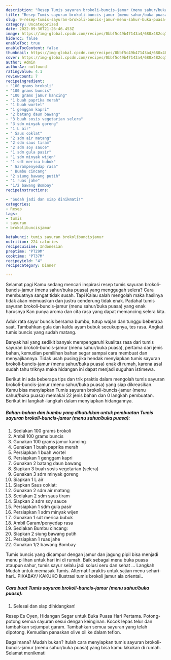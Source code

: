 ```yaml
---
description: "Resep Tumis sayuran brokoli-buncis-jamur (menu sahur/buka puasa) yang Bikin Ngiler"
title: "Resep Tumis sayuran brokoli-buncis-jamur (menu sahur/buka puasa) yang Bikin Ngiler"
slug: 9-resep-tumis-sayuran-brokoli-buncis-jamur-menu-sahur-buka-puasa-yang-bikin-ngiler
category: Uncategorized
date: 2022-09-30T21:26:46.453Z
image: https://img-global.cpcdn.com/recipes/0bbf5c49b47143a4/680x482cq70/tumis-sayuran-brokoli-buncis-jamur-menu-sahurbuka-puasa-foto-resep-utama.jpg
hideToc: false
enableToc: true
enableTocContent: false
thumbnail: https://img-global.cpcdn.com/recipes/0bbf5c49b47143a4/680x482cq70/tumis-sayuran-brokoli-buncis-jamur-menu-sahurbuka-puasa-foto-resep-utama.jpg
cover: https://img-global.cpcdn.com/recipes/0bbf5c49b47143a4/680x482cq70/tumis-sayuran-brokoli-buncis-jamur-menu-sahurbuka-puasa-foto-resep-utama.jpg
author: Admin
authorAv: notfound
ratingvalue: 4.1
reviewcount: 7
recipeingredient:
- "100 grams brokoli"
- "100 grams buncis"
- "100 grams jamur kancing"
- "1 buah paprika merah"
- "1 buah wortel"
- "1 genggam kapri"
- "2 batang daun bawang"
- "3 buah sosis vegetarian selera"
- "3 sdm minyak goreng"
- "1 L air"
- " Saus coklat"
- "2 sdm air matang"
- "2 sdm saus tiram"
- "2 sdm soy sauce"
- "1 sdm gula pasir"
- "1 sdm minyak wijen"
- "1 sdt merica bubuk"
- " Garampenyedap rasa"
- " Bumbu cincang"
- "2 siung bawang putih"
- "1 ruas jahe"
- "1/2 bawang Bombay"
recipeinstructions:

- "Sudah jadi dan siap dinikmati!"
categories:
- Resep
tags:
- tumis
- sayuran
- brokolibuncisjamur

katakunci: tumis sayuran brokolibuncisjamur 
nutrition: 224 calories
recipecuisine: Indonesian
preptime: "PT29M"
cooktime: "PT37M"
recipeyield: "4"
recipecategory: Dinner

---
```



Selamat pagi Kamu sedang mencari inspirasi resep tumis sayuran brokoli-buncis-jamur (menu sahur/buka puasa) yang menggugah selera? Cara membuatnya sangat tidak susah. Tapi Kalau salah mengolah maka hasilnya tidak akan memuaskan dan justru cenderung tidak enak. Padahal tumis sayuran brokoli-buncis-jamur (menu sahur/buka puasa) yang enak harusnya Kan punya aroma dan cita rasa yang dapat memancing selera kita.


Aduk rata sayur buncis bersama bumbu, tutup wajan dan tunggu beberapa saat. Tambahkan gula dan kaldu ayam bubuk secukupnya, tes rasa. Angkat tumis buncis yang sudah matang.

Banyak hal yang sedikit banyak mempengaruhi kualitas rasa dari tumis sayuran brokoli-buncis-jamur (menu sahur/buka puasa), pertama dari jenis bahan, kemudian pemilihan bahan segar sampai cara membuat dan menyajikannya. Tidak usah pusing jika hendak menyiapkan tumis sayuran brokoli-buncis-jamur (menu sahur/buka puasa) enak di rumah, karena asal sudah tahu triknya maka hidangan ini dapat menjadi suguhan istimewa.


Berikut ini ada beberapa tips dan trik praktis dalam mengolah tumis sayuran brokoli-buncis-jamur (menu sahur/buka puasa) yang siap dikreasikan. Kamu bisa menyiapkan Tumis sayuran brokoli-buncis-jamur (menu sahur/buka puasa) memakai 22 jenis bahan dan 0 langkah pembuatan. Berikut ini langkah-langkah dalam menyiapkan hidangannya.

<!--inarticleads1-->

##### Bahan-bahan dan bumbu yang dibutuhkan untuk pembuatan Tumis sayuran brokoli-buncis-jamur (menu sahur/buka puasa):

1. Sediakan 100 grams brokoli
1. Ambil 100 grams buncis
1. Gunakan 100 grams jamur kancing
1. Gunakan 1 buah paprika merah
1. Persiapkan 1 buah wortel
1. Persiapkan 1 genggam kapri
1. Gunakan 2 batang daun bawang
1. Siapkan 3 buah sosis vegetarian (selera)
1. Gunakan 3 sdm minyak goreng
1. Siapkan 1 L air
1. Siapkan  Saus coklat:
1. Gunakan 2 sdm air matang
1. Sediakan 2 sdm saus tiram
1. Siapkan 2 sdm soy sauce
1. Persiapkan 1 sdm gula pasir
1. Persiapkan 1 sdm minyak wijen
1. Gunakan 1 sdt merica bubuk
1. Ambil  Garam/penyedap rasa
1. Sediakan  Bumbu cincang:
1. Siapkan 2 siung bawang putih
1. Persiapkan 1 ruas jahe
1. Gunakan 1/2 bawang Bombay


Tumis buncis yang dicampur dengan jamur dan jagung pipil bisa menjadi menu pilihan untuk hari ini di rumah. Baik sebagai menu buka puasa ataupun sahur, tumis sayur selalu jadi solusi seru dan sehat … Langkah Mudah untuk memasak Tumis. Alternatif praktis untuk sajian menu sehari-hari.. PIXABAY/ KAKUKO Ilustrasi tumis brokoli jamur ala oriental.. 

<!--inarticleads2-->

##### Cara buat Tumis sayuran brokoli-buncis-jamur (menu sahur/buka puasa):


1. Selesai dan siap dihidangkan!

Resep Es Oyen, Hidangan Segar untuk Buka Puasa Hari Pertama. Potong-potong semua sayuran sesui dengan keinginan. Kocok lepas telur dan tambahkan sejumput garam. Tambahkan semua sayuran yang telah dipotong. Kemudian panaskan olive oil ke dalam teflon. 

Bagaimana? Mudah bukan? Itulah cara menyiapkan tumis sayuran brokoli-buncis-jamur (menu sahur/buka puasa) yang bisa kamu lakukan di rumah. Selamat menikmati
